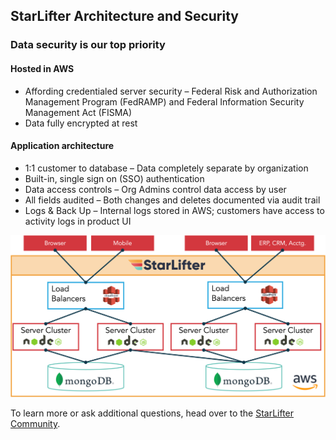 ## StarLifter Architecture and Security

### Data security is our top priority

#### Hosted in AWS
* Affording credentialed server security – Federal Risk and Authorization Management Program (FedRAMP) and Federal Information Security Management Act (FISMA) 
* Data fully encrypted at rest

#### Application architecture 
* 1:1 customer to database – Data completely separate by organization 
* Built-in, single sign on (SSO) authentication 
* Data access controls – Org Admins control data access by user
* All fields audited – Both changes and deletes documented via audit trail
* Logs & Back Up – Internal logs stored in AWS; customers have access to activity logs in product UI



<img src="../assets/arch.png"  style="width:600px" class="border"></img>




To learn more or ask additional questions, head over to the [StarLifter Community](https://community.starlifter.io).
